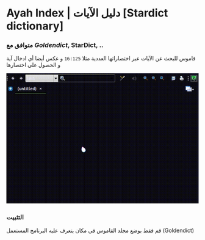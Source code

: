 # Ayah Index | دليل الآيات [Stardict dictionary]
### متوافق مع ***Goldendict***, StarDict, ..
قاموس للبحث عن الآيات عبر اختصاراتها العددية مثلا `16:125` و عكس أيضا أي ادخال آية و الحصول على اختصارها

![exampleGIF](ayah_search.gif)

### التثبيت
قم فقط بوضع مجلد القاموس في مكان يتعرف عليه البرنامج المستعمل (Goldendict)
